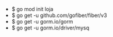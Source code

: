 - $ go mod init loja
- $ go get -u github.com/gofiber/fiber/v3
- $ go get -u gorm.io/gorm
- $ go get -u gorm.io/driver/mysq
